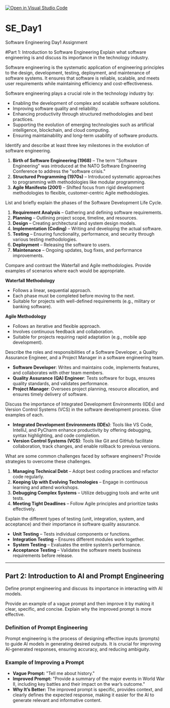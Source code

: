 [![Open in Visual Studio Code](https://classroom.github.com/assets/open-in-vscode-2e0aaae1b6195c2367325f4f02e2d04e9abb55f0b24a779b69b11b9e10269abc.svg)](https://classroom.github.com/online_ide?assignment_repo_id=18410547&assignment_repo_type=AssignmentRepo)
# SE_Day1
Software Engineering Day1 Assignment

#Part 1: Introduction to Software Engineering
Explain what software engineering is and discuss its importance in the technology industry.

Software engineering is the systematic application of engineering principles to the design, development, testing, deployment, and maintenance of software systems. It ensures that software is reliable, scalable, and meets user requirements while maintaining efficiency and cost-effectiveness.

Software engineering plays a crucial role in the technology industry by:
- Enabling the development of complex and scalable software solutions.
- Improving software quality and reliability.
- Enhancing productivity through structured methodologies and best practices.
- Supporting the evolution of emerging technologies such as artificial intelligence, blockchain, and cloud computing.
- Ensuring maintainability and long-term usability of software products.


Identify and describe at least three key milestones in the evolution of software engineering.

1. **Birth of Software Engineering (1968)** – The term "Software Engineering" was introduced at the NATO Software Engineering Conference to address the "software crisis."
2. **Structured Programming (1970s)** – Introduced systematic approaches to programming with methodologies like modular programming.
3. **Agile Manifesto (2001)** – Shifted focus from rigid development methodologies to flexible, customer-centric Agile methodologies.

List and briefly explain the phases of the Software Development Life Cycle.

1. **Requirement Analysis** – Gathering and defining software requirements.
2. **Planning** – Outlining project scope, timeline, and resources.
3. **Design** – Creating architectural and system design models.
4. **Implementation (Coding)** – Writing and developing the actual software.
5. **Testing** – Ensuring functionality, performance, and security through various testing methodologies.
6. **Deployment** – Releasing the software to users.
7. **Maintenance** – Ongoing updates, bug fixes, and performance improvements.

Compare and contrast the Waterfall and Agile methodologies. Provide examples of scenarios where each would be appropriate.

**Waterfall Methodology**
- Follows a linear, sequential approach.
- Each phase must be completed before moving to the next.
- Suitable for projects with well-defined requirements (e.g., military or banking software).

**Agile Methodology**
- Follows an iterative and flexible approach.
- Involves continuous feedback and collaboration.
- Suitable for projects requiring rapid adaptation (e.g., mobile app development).

Describe the roles and responsibilities of a Software Developer, a Quality Assurance Engineer, and a Project Manager in a software engineering team.

- **Software Developer**: Writes and maintains code, implements features, and collaborates with other team members.
- **Quality Assurance (QA) Engineer**: Tests software for bugs, ensures quality standards, and validates performance.
- **Project Manager**: Oversees project planning, resource allocation, and ensures timely delivery of software.

Discuss the importance of Integrated Development Environments (IDEs) and Version Control Systems (VCS) in the software development process. Give examples of each.

- **Integrated Development Environments (IDEs)**: Tools like VS Code, IntelliJ, and PyCharm enhance productivity by offering debugging, syntax highlighting, and code completion.
- **Version Control Systems (VCS)**: Tools like Git and GitHub facilitate collaboration, track changes, and enable rollback to previous versions.
  
What are some common challenges faced by software engineers? Provide strategies to overcome these challenges.

1. **Managing Technical Debt** – Adopt best coding practices and refactor code regularly.
2. **Keeping Up with Evolving Technologies** – Engage in continuous learning and attend workshops.
3. **Debugging Complex Systems** – Utilize debugging tools and write unit tests.
4. **Meeting Tight Deadlines** – Follow Agile principles and prioritize tasks effectively.

Explain the different types of testing (unit, integration, system, and acceptance) and their importance in software quality assurance.

- **Unit Testing** – Tests individual components or functions.
- **Integration Testing** – Ensures different modules work together.
- **System Testing** – Evaluates the entire system’s performance.
- **Acceptance Testing** – Validates the software meets business requirements before release.

---

## Part 2: Introduction to AI and Prompt Engineering
Define prompt engineering and discuss its importance in interacting with AI models.

Provide an example of a vague prompt and then improve it by making it clear, specific, and concise. Explain why the improved prompt is more effective.

### Definition of Prompt Engineering
Prompt engineering is the process of designing effective inputs (prompts) to guide AI models in generating desired outputs. It is crucial for improving AI-generated responses, ensuring accuracy, and reducing ambiguity.

### Example of Improving a Prompt

- **Vague Prompt:** "Tell me about history."
- **Improved Prompt:** "Provide a summary of the major events in World War II, including key battles and their impact on the war’s outcome."
- **Why It’s Better:** The improved prompt is specific, provides context, and clearly defines the expected response, making it easier for the AI to generate relevant and informative content.


